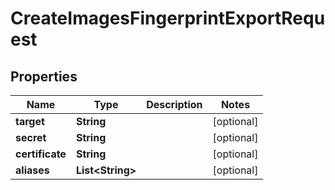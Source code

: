 

# CreateImagesFingerprintExportRequest

## Properties

Name | Type | Description | Notes
------------ | ------------- | ------------- | -------------
**target** | **String** |  |  [optional]
**secret** | **String** |  |  [optional]
**certificate** | **String** |  |  [optional]
**aliases** | **List&lt;String&gt;** |  |  [optional]



